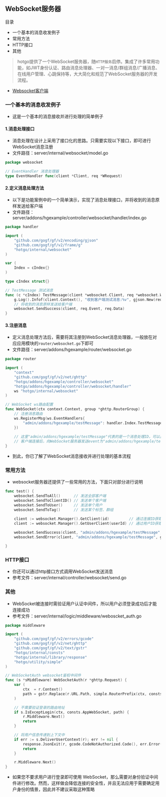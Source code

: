 ## WebSocket服务器

目录

- 一个基本的消息收发例子
- 常用方法
- HTTP接口
- 其他

> hotgo提供了一个WebSocket服务器，随`HTTP服务`启停。集成了许多常用功能，如JWT身份认证、路由消息处理器、一对一消息/群组消息/广播消息、在线用户管理、心跳保持等，大大简化和规范了WebSocket服务器的开发流程。
- [Websocket客户端](sys-websocket-client.md)

###  一个基本的消息收发例子
- 这是一个基本的消息接收并进行处理的简单例子

#### 1.消息处理接口
- 消息处理在设计上采用了接口化的思路。只需要实现以下接口，即可进行WebSocket消息注册
- 文件路径：server/internal/websocket/model.go

```go
package websocket

// EventHandler 消息处理器
type EventHandler func(client *Client, req *WRequest)
```

#### 2.定义消息处理方法
- 以下是功能案例中的一个简单演示，实现了消息处理接口，并将收到的消息原样发送给客户端
- 文件路径：server/addons/hgexample/controller/websocket/handler/index.go

```go
package handler

import (
	"github.com/gogf/gf/v2/encoding/gjson"
	"github.com/gogf/gf/v2/frame/g"
	"hotgo/internal/websocket"
)

var (
	Index = cIndex{}
)

type cIndex struct{}

// TestMessage 测试消息
func (c *cIndex) TestMessage(client *websocket.Client, req *websocket.WRequest) {
	g.Log().Infof(client.Context(), "收到客户端测试消息:%v", gjson.New(req).String())
	// 将收到的消息原样发送给客户端
	websocket.SendSuccess(client, req.Event, req.Data) 
}
```

#### 3.注册消息
- 定义消息处理方法后，需要将其注册到WebSocket消息处理器，一般放在对应应用模块的`router/websocket.go`下即可
- 文件路径：server/addons/hgexample/router/websocket.go

```go
package router

import (
	"context"
	"github.com/gogf/gf/v2/net/ghttp"
	"hotgo/addons/hgexample/controller/websocket"
	"hotgo/addons/hgexample/controller/websocket/handler"
	ws "hotgo/internal/websocket"
)

// WebSocket ws路由配置
func WebSocket(ctx context.Context, group *ghttp.RouterGroup) {
	// 注册消息路由
	ws.RegisterMsg(ws.EventHandlers{
		"admin/addons/hgexample/testMessage": handler.Index.TestMessage, // 测试消息
	})
	
	// 这里"admin/addons/hgexample/testMessage"代表的是一个消息处理ID，可以自定义。建议的格式是和HTTP接口格式保持一致，这样还可以便于对用户请求的消息进行权限验证
	// 客户端连接后，向WebSocket服务器发送event为"admin/addons/hgexample/testMessage"的消息时，会调用TestMessage方法
}
```

- 到此，你已了解了WebSocket消息接收并进行处理的基本流程


### 常用方法
- websocket服务器还提供了一些常用的方法，下面只对部分进行说明

```go
func test() {
	websocket.SendToAll()      // 发送全部客户端
	websocket.SendToClientID() // 发送单个客户端
	websocket.SendToUser()     // 发送单个用户
	websocket.SendToTag()      // 发送某个标签、群组

    client := websocket.Manager().GetClient(id)         // 通过连接ID获取客户端连接
    client := websocket.Manager().GetUserClient(userId) // 通过用户ID获取客户端连接，因为用户是可多端登录的，这里返回的是一个切片
    
    websocket.SendSuccess(client, "admin/addons/hgexample/testMessage", "消息内容")           // 向指定客户端发送一条成功的消息
    websocket.SendError(client, "admin/addons/hgexample/testMessage", gerror.New("错误内容")) // 向指定客户端发送一条失败的消息

}
```


### HTTP接口
- 你还可以通过http接口方式调用WebSocket发送消息
- 参考文件：server/internal/controller/websocket/send.go


### 其他
- WebSocket被连接时需验证用户认证中间件，所以用户必须登录成功后才能连接成功
- 参考文件：server/internal/logic/middleware/weboscket_auth.go

```go
package middleware

import (
	"github.com/gogf/gf/v2/errors/gcode"
	"github.com/gogf/gf/v2/net/ghttp"
	"github.com/gogf/gf/v2/text/gstr"
	"hotgo/internal/consts"
	"hotgo/internal/library/response"
	"hotgo/utility/simple"
)

// WebSocketAuth websocket鉴权中间件
func (s *sMiddleware) WebSocketAuth(r *ghttp.Request) {
	var (
		ctx  = r.Context()
		path = gstr.Replace(r.URL.Path, simple.RouterPrefix(ctx, consts.AppWebSocket), "", 1)
	)

	// 不需要验证登录的路由地址
	if s.IsExceptLogin(ctx, consts.AppWebSocket, path) {
		r.Middleware.Next()
		return
	}

	// 将用户信息传递到上下文中
	if err := s.DeliverUserContext(r); err != nil {
		response.JsonExit(r, gcode.CodeNotAuthorized.Code(), err.Error())
		return
	}

	r.Middleware.Next()
}
```

- 如果您不要求用户进行登录即可使用 WebSocket，那么需要对身份验证中间件进行修改。然而，这样做会降低连接的安全性，并且无法应用于需要确定用户身份的情景，因此并不建议采取这种策略
